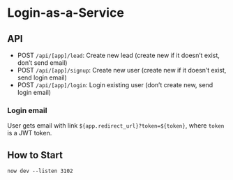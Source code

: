 # Login-as-a-Service

## API

- POST `/api/[app]/lead`: Create new lead (create new if it doesn’t exist, don’t send email)
- POST `/api/[app]/signup`: Create new user (create new if it doesn’t exist, send login email)
- POST `/api/[app]/login`: Login existing user (don’t create new, send login email)

### Login email

User gets email with link `${app.redirect_url}?token=${token}`, where `token` is a JWT token.


## How to Start

    now dev --listen 3102
